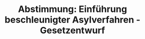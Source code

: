 ---
layout: abstimmung
title: "Abstimmung: Einführung beschleunigter Asylverfahren - Gesetzentwurf"
categories:
 - Inneres
tags:
 - Bleiberecht
 - Integration
 - Asyl
abstimmung:
 legislaturperiode: 18
 bundestagssitzung: 158
 abstimmung: 2
links:
 - title: https://www.bundestag.de/parlament/plenum/abstimmung/abstimmung?id=386
   url: https://www.bundestag.de/parlament/plenum/abstimmung/abstimmung?id=386
 - title: http://www.abgeordnetenwatch.de/verschaerfung_des_asylrechts_asylpaket_ii-1105-786.html
   url: http://www.abgeordnetenwatch.de/verschaerfung_des_asylrechts_asylpaket_ii-1105-786.html
data:
 - title: Abstimmungsergebnis 20160225_2-data.pdf
   url: /res/abstimmungsliste/20160225_2-data.pdf
 - title: Abstimmungsergebnis 20160225_2_xls-data.csv
   url: /res/abstimmungsliste/analyses/20160225_2_xls-data.csv
documents:
 - title: Drucksache 18/07538.pdf
   url: http://dip21.bundestag.de/dip21/btd/18/075/1807538.pdf
   local: /res/abstimmungsdaten/018-158-02/1807538.pdf
 - title: Drucksache 18/07645.pdf
   url: http://dip21.bundestag.de/dip21/btd/18/076/1807645.pdf
   local: /res/abstimmungsdaten/018-158-02/1807645.pdf
 - title: Drucksache 18/07685.pdf
   url: http://dip21.bundestag.de/dip21/btd/18/076/1807685.pdf
   local: /res/abstimmungsdaten/018-158-02/1807685.pdf
preview: |
     Deutscher Bundestag
    
     158. Sitzung des Deutschen Bundestages
     am Donnerstag, 25.Februar 2016
    
     Endgültiges Ergebnis der Namentlichen Abstimmung Nr. 2
    
     Gesetzentwurf der Fraktionen der CDU/CSU und SPD
     Entwurf eines Gesetzes zur Einführung beschleunigter Asylverfahren
     Drs. 18/7538, 18/7645 und 18/7685
    
     Abgegebene Stimmen insgesamt:
    
     580
    
     Nicht abgegebene Stimmen:
     Ja-Stimmen:
    
     50
     429
    
     Nein-Stimmen:
    
     147
    
     Enthaltungen:
    
     4
    
     Ungültige:
    
     0
    
     Berlin, den 25.02.2016
    
     Beginn: 10:55
     Ende: 10:58
---